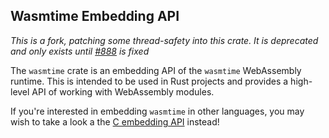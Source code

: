 ## Wasmtime Embedding API

_This is a fork, patching some thread-safety into this crate. It is deprecated and
only exists until [#888](https://github.com/bytecodealliance/wasmtime/issues/888) is fixed_

The `wasmtime` crate is an embedding API of the `wasmtime` WebAssembly runtime.
This is intended to be used in Rust projects and provides a high-level API of
working with WebAssembly modules.

If you're interested in embedding `wasmtime` in other languages, you may wish to
take a look a the [C embedding API](../c-api) instead!

